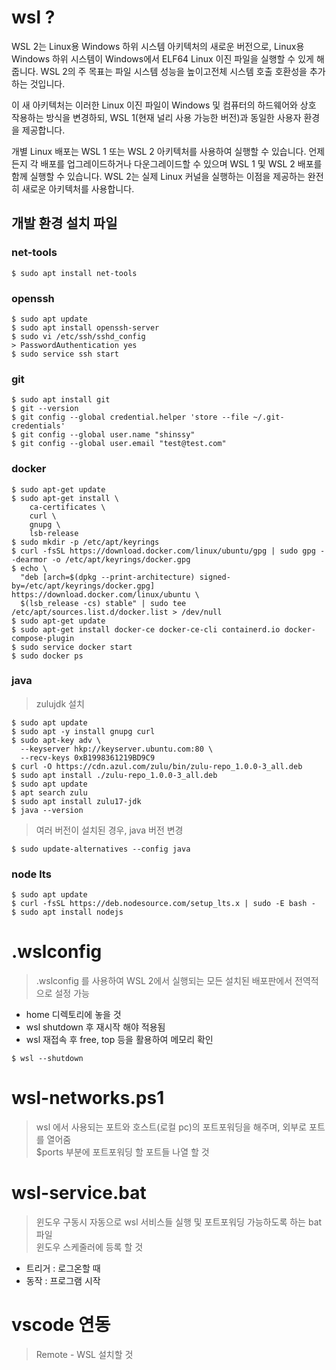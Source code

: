 # wsl ?
WSL 2는 Linux용 Windows 하위 시스템 아키텍처의 새로운 버전으로, Linux용 Windows 하위 시스템이 Windows에서 ELF64 Linux 이진 파일을 실행할 수 있게 해줍니다. WSL 2의 주 목표는 파일 시스템 성능을 높이고전체 시스템 호출 호환성을 추가하는 것입니다.

이 새 아키텍처는 이러한 Linux 이진 파일이 Windows 및 컴퓨터의 하드웨어와 상호 작용하는 방식을 변경하되, WSL 1(현재 널리 사용 가능한 버전)과 동일한 사용자 환경을 제공합니다.

개별 Linux 배포는 WSL 1 또는 WSL 2 아키텍처를 사용하여 실행할 수 있습니다. 언제든지 각 배포를 업그레이드하거나 다운그레이드할 수 있으며 WSL 1 및 WSL 2 배포를 함께 실행할 수 있습니다. WSL 2는 실제 Linux 커널을 실행하는 이점을 제공하는 완전히 새로운 아키텍처를 사용합니다.

## 개발 환경 설치 파일

### net-tools
```console
$ sudo apt install net-tools
```

### openssh
```console
$ sudo apt update
$ sudo apt install openssh-server
$ sudo vi /etc/ssh/sshd_config
> PasswordAuthentication yes
$ sudo service ssh start
```

### git
```console
$ sudo apt install git
$ git --version
$ git config --global credential.helper 'store --file ~/.git-credentials'
$ git config --global user.name "shinssy"
$ git config --global user.email "test@test.com"
```

### docker
```console
$ sudo apt-get update
$ sudo apt-get install \
    ca-certificates \
    curl \
    gnupg \
    lsb-release
$ sudo mkdir -p /etc/apt/keyrings
$ curl -fsSL https://download.docker.com/linux/ubuntu/gpg | sudo gpg --dearmor -o /etc/apt/keyrings/docker.gpg
$ echo \
  "deb [arch=$(dpkg --print-architecture) signed-by=/etc/apt/keyrings/docker.gpg] https://download.docker.com/linux/ubuntu \
  $(lsb_release -cs) stable" | sudo tee /etc/apt/sources.list.d/docker.list > /dev/null
$ sudo apt-get update
$ sudo apt-get install docker-ce docker-ce-cli containerd.io docker-compose-plugin
$ sudo service docker start
$ sudo docker ps
```

### java
> zulujdk 설치

```console
$ sudo apt update
$ sudo apt -y install gnupg curl
$ sudo apt-key adv \
  --keyserver hkp://keyserver.ubuntu.com:80 \
  --recv-keys 0xB1998361219BD9C9
$ curl -O https://cdn.azul.com/zulu/bin/zulu-repo_1.0.0-3_all.deb
$ sudo apt install ./zulu-repo_1.0.0-3_all.deb
$ sudo apt update
$ apt search zulu
$ sudo apt install zulu17-jdk
$ java --version
```

> 여러 버전이 설치된 경우, java 버전 변경
```console
$ sudo update-alternatives --config java
```

### node lts
```console
$ sudo apt update
$ curl -fsSL https://deb.nodesource.com/setup_lts.x | sudo -E bash -
$ sudo apt install nodejs
```

# .wslconfig
> .wslconfig 를 사용하여 WSL 2에서 실행되는 모든 설치된 배포판에서 전역적으로 설정 가능  
- home 디렉토리에 놓을 것
- wsl shutdown 후 재시작 해야 적용됨
- wsl 재접속 후 free, top 등을 활용하여 메모리 확인

```console
$ wsl --shutdown
```

# wsl-networks.ps1
> wsl 에서 사용되는 포트와 호스트(로컬 pc)의 포트포워딩을 해주며, 외부로 포트를 열어줌  
> $ports 부분에 포트포워딩 할 포트들 나열 할 것

# wsl-service.bat
> 윈도우 구동시 자동으로 wsl 서비스들 실행 및 포트포워딩 가능하도록 하는 bat 파일  
> 윈도우 스케줄러에 등록 할 것  
- 트리거 : 로그온할 때
- 동작 : 프로그램 시작

# vscode 연동
> Remote - WSL 설치할 것
